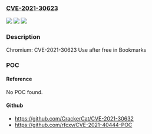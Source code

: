 ### [CVE-2021-30623](https://cve.mitre.org/cgi-bin/cvename.cgi?name=CVE-2021-30623)
![](https://img.shields.io/static/v1?label=Product&message=Microsoft%20Edge%20(Chromium-based)&color=blue)
![](https://img.shields.io/static/v1?label=Version&message=n%2Fa&color=blue)
![](https://img.shields.io/static/v1?label=Vulnerability&message=&color=brighgreen)

### Description

Chromium: CVE-2021-30623 Use after free in Bookmarks

### POC

#### Reference
No POC found.

#### Github
- https://github.com/CrackerCat/CVE-2021-30632
- https://github.com/rfcxv/CVE-2021-40444-POC

